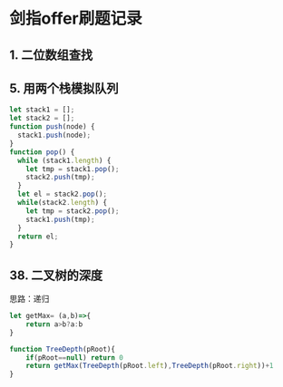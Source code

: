 # 剑指offer刷题记录

## 1. 二位数组查找

## 5. 用两个栈模拟队列

```js
let stack1 = [];
let stack2 = [];
function push(node) {
  stack1.push(node);
}
function pop() {
  while (stack1.length) {
    let tmp = stack1.pop();
    stack2.push(tmp);
  }
  let el = stack2.pop();
  while(stack2.length) {
    let tmp = stack2.pop();
    stack1.push(tmp);
  }
  return el;
}
```



## 38. 二叉树的深度

思路：递归

```js
let getMax= (a,b)=>{
    return a>b?a:b
}

function TreeDepth(pRoot){
    if(pRoot==null) return 0
    return getMax(TreeDepth(pRoot.left),TreeDepth(pRoot.right))+1
}
```

